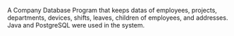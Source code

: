 A Company Database Program that keeps datas of employees, projects, departments, devices, shifts, leaves, children of employees, and addresses. Java and PostgreSQL were used in the system.
